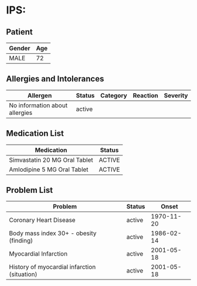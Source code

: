 # IPS:

## Patient

|Gender|Age|
|---|---|
|MALE|72|

## Allergies and Intolerances

|Allergen|Status|Category|Reaction|Severity|
|---|---|---|---|---|
|No information about allergies|active||||

## Medication List

|Medication|Status|
|---|---|
|Simvastatin 20 MG Oral Tablet|ACTIVE|
|Amlodipine 5 MG Oral Tablet|ACTIVE|

## Problem List

|Problem|Status|Onset|
|---|---|---|
|Coronary Heart Disease|active|1970-11-20|
|Body mass index 30+ - obesity (finding)|active|1986-02-14|
|Myocardial Infarction|active|2001-05-18|
|History of myocardial infarction (situation)|active|2001-05-18|
